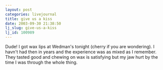 ```yaml
---
layout: post
categories: livejournal
title: give us a kiss
date: 2003-09-30 21:38:50
lj_slug: give-us-a-kiss
lj_id: 100989
---
```

Dude! I got wax lips at Wedman's tonight (cherry if you are wondering). I havn't had then in years and the experience was as mixed as I remember. They tasted good and chewing on wax is satisfying but my jaw hurt by the time I was through the whole thing.
